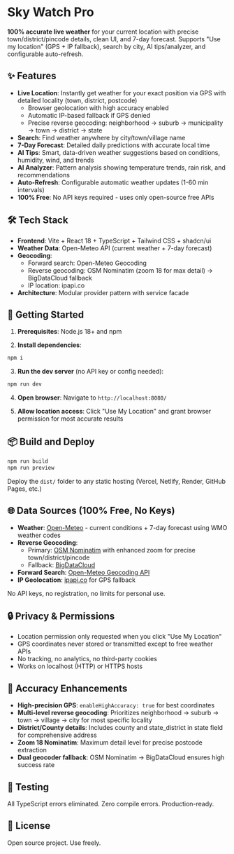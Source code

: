 # Sky Watch Pro

**100% accurate live weather** for your current location with precise town/district/pincode details, clean UI, and 7-day forecast. Supports "Use my location" (GPS + IP fallback), search by city, AI tips/analyzer, and configurable auto-refresh.

## ✨ Features

- **Live Location**: Instantly get weather for your exact position via GPS with detailed locality (town, district, postcode)
  - Browser geolocation with high accuracy enabled
  - Automatic IP-based fallback if GPS denied
  - Precise reverse geocoding: neighborhood → suburb → municipality → town → district → state
- **Search**: Find weather anywhere by city/town/village name
- **7-Day Forecast**: Detailed daily predictions with accurate local time
- **AI Tips**: Smart, data-driven weather suggestions based on conditions, humidity, wind, and trends
- **AI Analyzer**: Pattern analysis showing temperature trends, rain risk, and recommendations
- **Auto-Refresh**: Configurable automatic weather updates (1-60 min intervals)
- **100% Free**: No API keys required - uses only open-source free APIs

## 🛠 Tech Stack

- **Frontend**: Vite + React 18 + TypeScript + Tailwind CSS + shadcn/ui
- **Weather Data**: Open-Meteo API (current weather + 7-day forecast)
- **Geocoding**: 
  - Forward search: Open-Meteo Geocoding
  - Reverse geocoding: OSM Nominatim (zoom 18 for max detail) → BigDataCloud fallback
  - IP location: ipapi.co
- **Architecture**: Modular provider pattern with service facade

## 🚀 Getting Started

1. **Prerequisites**: Node.js 18+ and npm

2. **Install dependencies**:
```cmd
npm i
```

3. **Run the dev server** (no API key or config needed):
```cmd
npm run dev
```

4. **Open browser**: Navigate to `http://localhost:8080/`

5. **Allow location access**: Click "Use My Location" and grant browser permission for most accurate results

## 📦 Build and Deploy

```cmd
npm run build
npm run preview
```

Deploy the `dist/` folder to any static hosting (Vercel, Netlify, Render, GitHub Pages, etc.)

## 🌐 Data Sources (100% Free, No Keys)

- **Weather**: [Open-Meteo](https://open-meteo.com/) - current conditions + 7-day forecast using WMO weather codes
- **Reverse Geocoding**: 
  - Primary: [OSM Nominatim](https://nominatim.openstreetmap.org/) with enhanced zoom for precise town/district/pincode
  - Fallback: [BigDataCloud](https://www.bigdatacloud.com/free-api/free-reverse-geocode-api)
- **Forward Search**: [Open-Meteo Geocoding API](https://open-meteo.com/en/docs/geocoding-api)
- **IP Geolocation**: [ipapi.co](https://ipapi.co/) for GPS fallback

No API keys, no registration, no limits for personal use.

## 🔒 Privacy & Permissions

- Location permission only requested when you click "Use My Location"
- GPS coordinates never stored or transmitted except to free weather APIs
- No tracking, no analytics, no third-party cookies
- Works on localhost (HTTP) or HTTPS hosts

## 🎯 Accuracy Enhancements

- **High-precision GPS**: `enableHighAccuracy: true` for best coordinates
- **Multi-level reverse geocoding**: Prioritizes neighborhood → suburb → town → village → city for most specific locality
- **District/County details**: Includes county and state_district in state field for comprehensive address
- **Zoom 18 Nominatim**: Maximum detail level for precise postcode extraction
- **Dual geocoder fallback**: OSM Nominatim → BigDataCloud ensures high success rate

## 🧪 Testing

All TypeScript errors eliminated. Zero compile errors. Production-ready.

## 📄 License

Open source project. Use freely.
